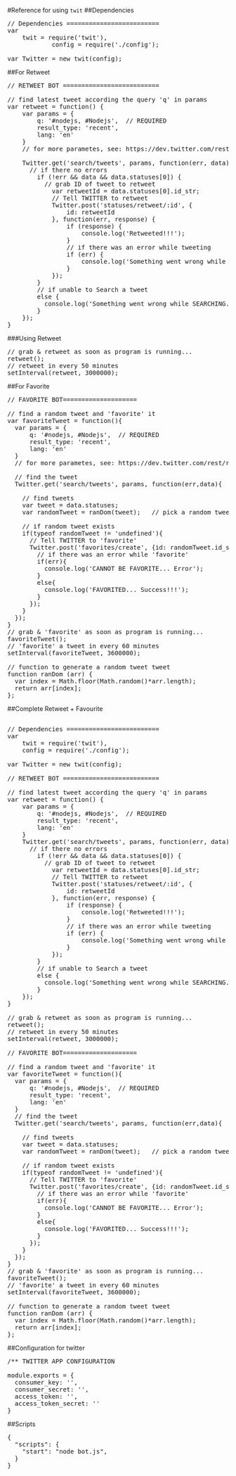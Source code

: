 #Reference for using `twit`
##Dependencies
<pre>
// Dependencies =========================
var
    twit = require('twit'),
		    config = require('./config');

var Twitter = new twit(config);</pre>

##For Retweet 
<pre>
// RETWEET BOT ==========================

// find latest tweet according the query 'q' in params
var retweet = function() {
    var params = {
        q: '#nodejs, #Nodejs',  // REQUIRED
        result_type: 'recent',
        lang: 'en'
    }
    // for more parametes, see: https://dev.twitter.com/rest/reference/get/search/tweets

    Twitter.get('search/tweets', params, function(err, data) {
      // if there no errors
        if (!err && data && data.statuses[0]) {
          // grab ID of tweet to retweet
            var retweetId = data.statuses[0].id_str;
            // Tell TWITTER to retweet
            Twitter.post('statuses/retweet/:id', {
                id: retweetId
            }, function(err, response) {
                if (response) {
                    console.log('Retweeted!!!');
                }
                // if there was an error while tweeting
                if (err) {
                    console.log('Something went wrong while RETWEETING... Duplication maybe...');
                }
            });
        }
        // if unable to Search a tweet
        else {
          console.log('Something went wrong while SEARCHING...');
        }
    });
}</pre>

###Using Retweet 
<pre>
// grab & retweet as soon as program is running...
retweet();
// retweet in every 50 minutes
setInterval(retweet, 3000000);</pre>

##For Favorite
<pre>
// FAVORITE BOT====================

// find a random tweet and 'favorite' it
var favoriteTweet = function(){
  var params = {
      q: '#nodejs, #Nodejs',  // REQUIRED
      result_type: 'recent',
      lang: 'en'
  }
  // for more parametes, see: https://dev.twitter.com/rest/reference

  // find the tweet
  Twitter.get('search/tweets', params, function(err,data){

    // find tweets
    var tweet = data.statuses;
    var randomTweet = ranDom(tweet);   // pick a random tweet

    // if random tweet exists
    if(typeof randomTweet != 'undefined'){
      // Tell TWITTER to 'favorite'
      Twitter.post('favorites/create', {id: randomTweet.id_str}, function(err, response){
        // if there was an error while 'favorite'
        if(err){
          console.log('CANNOT BE FAVORITE... Error');
        }
        else{
          console.log('FAVORITED... Success!!!');
        }
      });
    }
  });
}
// grab & 'favorite' as soon as program is running...
favoriteTweet();
// 'favorite' a tweet in every 60 minutes
setInterval(favoriteTweet, 3600000);

// function to generate a random tweet tweet
function ranDom (arr) {
  var index = Math.floor(Math.random()*arr.length);
  return arr[index];
};</pre>

##Complete Retweet + Favourite 
<pre>

// Dependencies =========================
var
    twit = require('twit'),
    config = require('./config');

var Twitter = new twit(config);

// RETWEET BOT ==========================

// find latest tweet according the query 'q' in params
var retweet = function() {
    var params = {
        q: '#nodejs, #Nodejs',  // REQUIRED
        result_type: 'recent',
        lang: 'en'
    }
    Twitter.get('search/tweets', params, function(err, data) {
      // if there no errors
        if (!err && data && data.statuses[0]) {
          // grab ID of tweet to retweet
            var retweetId = data.statuses[0].id_str;
            // Tell TWITTER to retweet
            Twitter.post('statuses/retweet/:id', {
                id: retweetId
            }, function(err, response) {
                if (response) {
                    console.log('Retweeted!!!');
                }
                // if there was an error while tweeting
                if (err) {
                    console.log('Something went wrong while RETWEETING... Duplication maybe...');
                }
            });
        }
        // if unable to Search a tweet
        else {
          console.log('Something went wrong while SEARCHING...');
        }
    });
}

// grab & retweet as soon as program is running...
retweet();
// retweet in every 50 minutes
setInterval(retweet, 3000000);

// FAVORITE BOT====================

// find a random tweet and 'favorite' it
var favoriteTweet = function(){
  var params = {
      q: '#nodejs, #Nodejs',  // REQUIRED
      result_type: 'recent',
      lang: 'en'
  }
  // find the tweet
  Twitter.get('search/tweets', params, function(err,data){

    // find tweets
    var tweet = data.statuses;
    var randomTweet = ranDom(tweet);   // pick a random tweet

    // if random tweet exists
    if(typeof randomTweet != 'undefined'){
      // Tell TWITTER to 'favorite'
      Twitter.post('favorites/create', {id: randomTweet.id_str}, function(err, response){
        // if there was an error while 'favorite'
        if(err){
          console.log('CANNOT BE FAVORITE... Error');
        }
        else{
          console.log('FAVORITED... Success!!!');
        }
      });
    }
  });
}
// grab & 'favorite' as soon as program is running...
favoriteTweet();
// 'favorite' a tweet in every 60 minutes
setInterval(favoriteTweet, 3600000);

// function to generate a random tweet tweet
function ranDom (arr) {
  var index = Math.floor(Math.random()*arr.length);
  return arr[index];
};</pre>

##Configuration for twitter 
<pre>
/** TWITTER APP CONFIGURATION

module.exports = {
  consumer_key: '',  
  consumer_secret: '',
  access_token: '',  
  access_token_secret: ''
}</pre>

##Scripts
<pre>
{
  "scripts": {    
    "start": "node bot.js",  
  }
}</pre>
